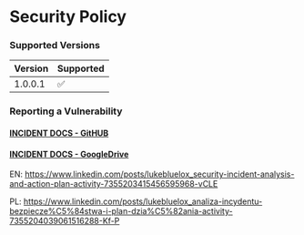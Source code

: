 # Security Policy

### Supported Versions

| Version | Supported |
| :--- | :--- |
| 1.0.0.1 | :white_check_mark: |

### Reporting a Vulnerability

#### [INCIDENT DOCS - GitHUB](https://github.com/LukeStriderGM/BLOX-TAK-SERVER-GCP_Early_Stage_Access/tree/master/INCIDENTS)
#### [INCIDENT DOCS - GoogleDrive](https://drive.google.com/drive/folders/1DIs_7qLvylskWJz5AfjN15lrO8ZnhSQx)

EN: https://www.linkedin.com/posts/lukebluelox_security-incident-analysis-and-action-plan-activity-7355203415456595968-vCLE

PL: https://www.linkedin.com/posts/lukebluelox_analiza-incydentu-bezpiecze%C5%84stwa-i-plan-dzia%C5%82ania-activity-7355204039061516288-Kf-P
